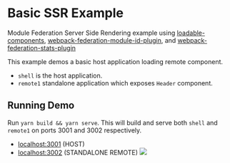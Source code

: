 # Basic SSR Example

Module Federation Server Side Rendering example using [loadable-components](https://www.npmjs.com/package/@loadable/component), [webpack-federation-module-id-plugin](https://www.npmjs.com/package/webpack-federation-module-id-plugin), and [webpack-federation-stats-plugin](https://www.npmjs.com/package/webpack-federation-stats-plugin)

This example demos a basic host application loading remote component.

- `shell` is the host application.
- `remote1` standalone application which exposes `Header` component.

## Running Demo

Run `yarn build && yarn serve`. This will build and serve both `shell` and `remote1` on ports 3001 and 3002 respectively.

- [localhost:3001](http://localhost:3001/) (HOST)
- [localhost:3002](http://localhost:3002/) (STANDALONE REMOTE)
  <img src="https://ssl.google-analytics.com/collect?v=1&t=event&ec=email&ea=open&t=event&tid=UA-120967034-1&z=1589682154&cid=ae045149-9d17-0367-bbb0-11c41d92b411&dt=ModuleFederationExamples&dp=/email/ServerSideRendering">
